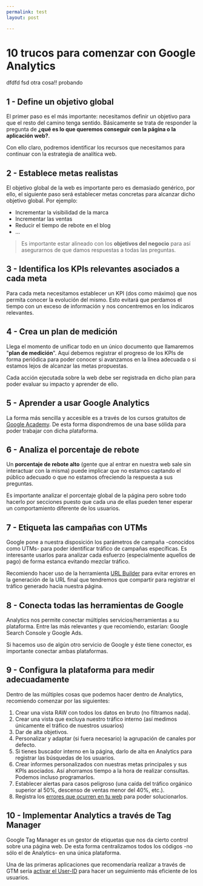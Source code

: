 ```yaml
---
permalink: test
layout: post

---
```


# 10 trucos para comenzar con Google Analytics

dfdfd fsd otra cosa!! probando

## 1 - Define un objetivo global

El primer paso es el más importante: necesitamos definir un objetivo para que el resto del camino tenga sentido. Básicamente se trata de responder la pregunta de **¿qué es lo que queremos conseguir con la página o la aplicación web?**.

Con ello claro, podremos identificar los recursos que necesitamos para continuar con la estrategia de analítica web.

## 2 - Establece metas realistas

El objetivo global de la web es importante pero es demasiado genérico, por ello, el siguiente paso será establecer metas concretas para alcanzar dicho objetivo global. Por ejemplo:

 - Incrementar la visibilidad de la marca
 - Incrementar las ventas
 - Reducir el tiempo de rebote en el blog
 - ...
 
> Es importante estar alineado con los **objetivos del negocio** para así asegurarnos de que damos respuestas a todas las preguntas.

## 3 - Identifica los KPIs relevantes asociados a cada meta

Para cada meta necesitamos establecer un KPI (dos como máximo) que nos permita conocer la evolución del mismo. Esto evitará que perdamos el tiempo con un exceso de información y nos concentremos en los indicaros relevantes.

## 4 - Crea un plan de medición

Llega el momento de unificar todo en un único documento que llamaremos "**plan de medición**". Aquí debemos registrar el progreso de los KPIs de forma periódica para poder conocer si avanzamos en la línea adecuada o si estamos lejos de alcanzar las metas propuestas.

Cada acción ejecutada sobre la web debe ser registrada en dicho plan para poder evaluar su impacto y aprender de ello.

## 5 - Aprender a usar Google Analytics

La forma más sencilla y accesible es a través de los cursos gratuitos de [Google Academy](https://analytics.google.com/analytics/academy/). De esta forma dispondremos de una base sólida para poder trabajar con dicha plataforma.

## 6 - Analiza el porcentaje de rebote

Un **porcentaje de rebote alto** (gente que al entrar en nuestra web sale sin interactuar con la misma) puede implicar que no estamos captando el público adecuado o que no estamos ofreciendo la respuesta a sus preguntas. 

Es importante analizar el porcentaje global de la página pero sobre todo hacerlo por secciones puesto que cada una de ellas pueden tener esperar un comportamiento diferente de los usuarios.

## 7 - Etiqueta las campañas con UTMs

Google pone a nuestra disposición los parámetros de campaña -conocidos como UTMs- para poder identificar tráfico de campañas específicas. Es interesante usarlos para analizar cada esfuerzo (especialmente aquellos de pago) de forma estanca evitando mezclar tráfico.

Recomiendo hacer uso de la herramienta [URL Builder](https://ga-dev-tools.appspot.com/campaign-url-builder/) para evitar errores en la generación de la URL final que tendremos que compartir para registrar el tráfico generado hacia nuestra página.

## 8 - Conecta todas las herramientas de Google

Analytics nos permite conectar múltiples servicios/herramientas a su plataforma. Entre las más relevantes y que recomiendo, estarían: Google Search Console y Google Ads.

Si hacemos uso de algún otro servicio de Google y éste tiene conector, es importante conectar ambas plataformas.

## 9 - Configura la plataforma para medir adecuadamente

Dentro de las múltiples cosas que podemos hacer dentro de Analytics, recomiendo comenzar por las siguientes:

 1. Crear una vista RAW con todos los datos en bruto (no filtramos nada).
 2. Crear una vista que excluya nuestro tráfico interno (así medimos únicamente el tráfico de nuestros usuarios)
 3. Dar de alta objetivos.
 4. Personalizar y adaptar (si fuera necesario) la agrupación de canales por defecto.
 5. Si tienes buscador interno en la página, darlo de alta en Analytics para registrar las búsquedas de los usuarios.
 6. Crear informes personalizados con nuestras metas principales y sus KPIs asociados. Así ahorramos tiempo a la hora de realizar consultas. Podemos incluso programarlos.
 7. Establecer alertas para casos peligroso (una caída del tráfico orgánico superior al 50%, descenso de ventas menor del 40%, etc.).
 8. Registra los [errores que ocurren en tu web](https://emirodgar.com/registrar-errores-web-con-google-analytics-tag-manager) para poder solucionarlos.

## 10 - Implementar Analytics a través de Tag Manager

Google Tag Manager es un gestor de etiquetas que nos da cierto control sobre una página web. De esta forma centralizamos todos los códigos -no sólo el de Analytics- en una única plataforma.  

Una de las primeras aplicaciones que recomendaría realizar a través de GTM sería [activar el User-ID](https://emirodgar.com/userid-analytics-tag-manager) para hacer un seguimiento más eficiente de los usuarios.


<!--stackedit_data:
eyJoaXN0b3J5IjpbODQyNDE1NzMwLC0xNDQ0MjUxMTUzLC0yNz
I1MjY3NTksNzUzNDA2MDE2LC0xMDI0ODAzNjQ2LC03Mzk5OTM0
MjcsLTIwMjA3MTU4NjldfQ==
-->